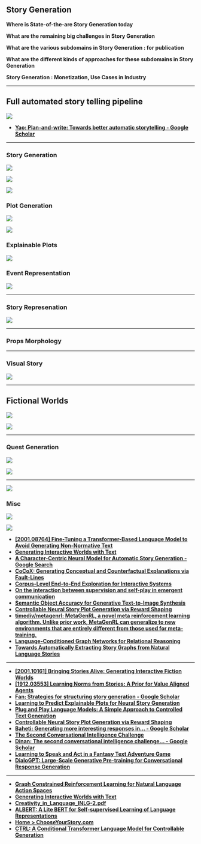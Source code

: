 ## Story Generation

**Where is State-of-the-are Story Generation today**

**What are the remaining big challenges in Story Generation**

**What are the various subdomains in Story Generation : for publication**

**What are the different kinds of approaches for these subdomains in Story Generation**

**Story Generation : Monetization, Use Cases in Industry**

---

## Full automated story telling pipeline

![](images/2020-07-22-00-48-41.png)

- [**Yao: Plan-and-write: Towards better automatic storytelling - Google Scholar**](https://scholar.google.com/scholar?um=1&ie=UTF-8&lr&cites=7790864211221027670)

---

### Story Generation

![](images/2020-07-22-00-49-06.png)

![](images/2020-07-22-00-49-23.png)

![](images/2020-07-23-01-18-38.png)

### Plot Generation

![](images/2020-07-22-00-49-42.png)

![](images/2020-07-23-01-18-04.png)

### Explainable Plots

![](images/2020-07-23-01-17-43.png)

### Event Representation

![](images/2020-07-23-01-17-10.png)

---

### Story Represenation

![](images/2020-07-23-01-20-31.png)

---

### Props Morphology

---

### Visual Story

![](images/2020-07-23-01-22-02.png)

---

## Fictional Worlds

![](images/2020-07-23-01-23-13.png)

![](images/2020-07-23-01-23-02.png)

---

### Quest Generation

![](images/2020-07-23-01-23-33.png)

![](images/2020-07-23-01-23-46.png)

---

![](images/2020-07-22-00-51-00.png)

### Misc

![](images/2020-07-23-01-21-32.png)

![](images/2020-07-23-01-18-15.png)

- [**[2001.08764] Fine-Tuning a Transformer-Based Language Model to Avoid Generating Non-Normative Text**](https://arxiv.org/abs/2001.08764)
- [**Generating Interactive Worlds with Text**](https://arxiv.org/abs/1911.09194.pdf)
- [**A Character-Centric Neural Model for Automatic Story Generation - Google Search**](https://www.google.com/search?safe=active&sxsrf=ALeKk00oNWDCHjejL8PTZcvTIynln7a6tw:1582211968735&q=A+Character-Centric+Neural+Model+for+Automatic+Story+Generation&spell=1&sa=X&ved=2ahUKEwia_evytuDnAhVd7XMBHThdBoEQBSgAegQICxAn&biw=1745&bih=865)
- [**CoCoX: Generating Conceptual and Counterfactual Explanations via Fault-Lines**](https://pdfs.semanticscholar.org/d03e/66a84b92f520235079083d3c0947b2c910e0.pdf)
- [**Corpus-Level End-to-End Exploration for Interactive Systems**](https://arxiv.org/abs/1912.00753.pdf)
- [**On the interaction between supervision and self-play in emergent communication**](https://arxiv.org/abs/2002.01093v1.pdf)
- [**Semantic Object Accuracy for Generative Text-to-Image Synthesis**](https://arxiv.org/abs/1910.13321.pdf)
- [**Controllable Neural Story Plot Generation via Reward Shaping**](https://www.ijcai.org/Proceedings/2019/0829.pdf)
- [**timediv/metagenrl: MetaGenRL, a novel meta reinforcement learning algorithm. Unlike prior work, MetaGenRL can generalize to new environments that are entirely different from those used for meta-training.**](https://github.com/timediv/metagenrl)
- [**Language-Conditioned Graph Networks for Relational Reasoning**](http://openaccess.thecvf.com/content_ICCV_2019/papers/Hu_Language-Conditioned_Graph_Networks_for_Relational_Reasoning_ICCV_2019_paper.pdf)
- [**Towards Automatically Extracting Story Graphs from Natural Language Stories**](https://www.aaai.org/ocs/index.php/WS/AAAIW17/paper/viewFile/15067/14772)

---
- [**[2001.10161] Bringing Stories Alive: Generating Interactive Fiction Worlds**](https://arxiv.org/abs/2001.10161)
- [**[1912.03553] Learning Norms from Stories: A Prior for Value Aligned Agents**](https://arxiv.org/abs/1912.03553)
- [**Fan: Strategies for structuring story generation - Google Scholar**](https://scholar.google.com/scholar?cites=9520507552551087003&as_sdt=2005&sciodt=0,5&hl=en)
- [**Learning to Predict Explainable Plots for Neural Story Generation**](https://arxiv.org/abs/1912.02395.pdf)
- [**Plug and Play Language Models: A Simple Approach to Controlled Text Generation**](https://arxiv.org/abs/1912.02164.pdf)
- [**Controllable Neural Story Plot Generation via Reward Shaping**](https://www.ijcai.org/Proceedings/2019/0829.pdf)
- [**Baheti: Generating more interesting responses in... - Google Scholar**](https://scholar.google.com/scholar?start=10&hl=en&as_sdt=0,5&sciodt=0,5&cites=7801491607724868320&scipsc=)
- [**The Second Conversational Intelligence Challenge**](https://arxiv.org/abs/1902.00098.pdf)
- [**Dinan: The second conversational intelligence challenge... - Google Scholar**](https://scholar.google.com/scholar?start=20&hl=en&as_sdt=0,5&sciodt=0,5&cites=11779702645780685250&scipsc=)
- [**Learning to Speak and Act in a Fantasy Text Adventure Game**](https://arxiv.org/abs/1903.03094.pdf)
- [**DialoGPT: Large-Scale Generative Pre-training for Conversational Response Generation**](https://arxiv.org/abs/1911.00536.pdf)

---

- [**Graph Constrained Reinforcement Learning for Natural Language Action Spaces**](https://arxiv.org/abs/2001.08837.pdf)
- [**Generating Interactive Worlds with Text**](https://arxiv.org/abs/1911.09194.pdf)
- [**Creativity_in_Language_INLG-2.pdf**](http://www.ccnlg.org/wordpress/wp-content/uploads/2019/10/Creativity_in_Language_INLG-2.pdf)
- [**ALBERT: A Lite BERT for Self-supervised Learning of Language Representations**](https://arxiv.org/abs/1909.11942.pdf)
- [**Home > ChooseYourStory.com**](http://chooseyourstory.com/)
- [**CTRL: A Conditional Transformer Language Model for Controllable Generation**](https://arxiv.org/abs/1909.05858.pdf)
